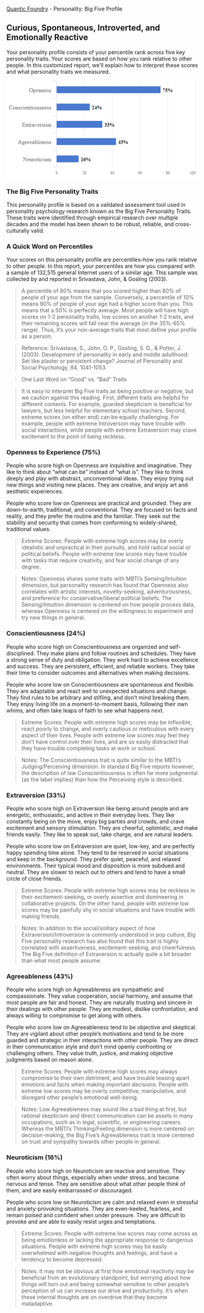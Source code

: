 [Quantic Foundry](https://goo.gl/B1y6BL) - Personality: Big Five Profile

## Curious, Spontaneous, Introverted, and Emotionally Reactive
Your personality profile consists of your percentile rank across five key personality traits. Your scores are based on how you rank relative to other people. In this customized report, we’ll explain how to interpret these scores and what personality traits we measured.

![big five profile quantic foundry](big_five_profile.PNG)

### The Big Five Personality Traits
This personality profile is based on a validated assessment tool used in personality psychology research known as the Big Five Personality Traits. These traits were identified through empirical research over multiple decades and the model has been shown to be robust, reliable, and cross-culturally valid.

### A Quick Word on Percentiles
Your scores on this personality profile are percentiles–how you rank relative to other people. In this report, your percentiles are how you compared with a sample of 132,515 general Internet users of a similar age. This sample was collected by and reported in Srivastava, John, & Gosling (2003).

> A percentile of 80% means that you scored higher than 80% of people of your age from the sample. Conversely, a percentile of 10% means 90% of people of your age had a higher score than you. This means that a 50% is perfectly average. Most people will have high scores on 1-2 personality traits, low scores on another 1-2 traits, and their remaining scores will fall near the average (in the 35%-65% range). Thus, it’s your non-average traits that most define your profile as a person.

> Reference: Srivastava, S., John, O. P., Gosling, S. D., & Potter, J. (2003). Development of personality in early and middle adulthood: Set like plaster or persistent change? Journal of Personality and Social Psychology, 84, 1041-1053.

> One Last Word on “Good” vs. “Bad” Traits

> It is easy to interpret Big Five traits as being positive or negative, but we caution against this reading. First, different traits are helpful for different contexts. For example, guarded skepticism is beneficial for lawyers, but less helpful for elementary school teachers. Second, extreme scores (on either end) can be equally challenging. For example, people with extreme Introversion may have trouble with social interactions, while people with extreme Extraversion may crave excitement to the point of being reckless.

### Openness to Experience (75%)
People who score high on Openness are inquisitive and imaginative. They like to think about “what can be” instead of “what is”. They like to think deeply and play with abstract, unconventional ideas. They enjoy trying out new things and visiting new places. They are creative, and enjoy art and aesthetic experiences.

People who score low on Openness are practical and grounded. They are down-to-earth, traditional, and conventional. They are focused on facts and reality, and they prefer the routine and the familiar. They seek out the stability and security that comes from conforming to widely-shared, traditional values.
> Extreme Scores: People with extreme high scores may be overly idealistic and unpractical in their pursuits, and hold radical social or political beliefs. People with extreme low scores may have trouble with tasks that require creativity, and fear social change of any degree.

> Notes: Openness shares some traits with MBTI’s Sensing/Intuition dimension, but personality research has found that Openness also correlates with artistic interests, novelty-seeking, adventurousness, and preference for conservative/liberal political beliefs. The Sensing/Intuition dimension is centered on how people process data, whereas Openness is centered on the willingness to experiment and try new things in general.

### Conscientiousness (24%)
People who score high on Conscientiousness are organized and self-disciplined. They make plans and follow routines and schedules. They have a strong sense of duty and obligation. They work hard to achieve excellence and success. They are persistent, efficient, and reliable workers. They take their time to consider outcomes and alternatives when making decisions.

People who score low on Conscientiousness are spontaneous and flexible. They are adaptable and react well to unexpected situations and change. They find rules to be arbitrary and stifling, and don’t mind breaking them. They enjoy living life on a moment-to-moment basis, following their own whims, and often take leaps of faith to see what happens next.

> Extreme Scores: People with extreme high scores may be inflexible, react poorly to change, and overly cautious or meticulous with every aspect of their lives. People with extreme low scores may feel they don’t have control over their lives, and are so easily distracted that they have trouble completing tasks at work or school.

> Notes: The Conscientiousness trait is quite similar to the MBTI’s Judging/Perceiving dimension. In standard Big Five reports however, the description of low Conscientiousness is often far more judgmental (as the label implies) than how the Perceiving style is described.

### Extraversion (33%)
People who score high on Extraversion like being around people and are energetic, enthusiastic, and active in their everyday lives. They like constantly being on the move, enjoy big parties and crowds, and crave excitement and sensory stimulation. They are cheerful, optimistic, and make friends easily. They like to speak out, take charge, and are natural leaders.

People who score low on Extraversion are quiet, low-key, and are perfectly happy spending time alone. They tend to be reserved in social situations and keep in the background. They prefer quiet, peaceful, and relaxed environments. Their typical mood and disposition is more subdued and neutral. They are slower to reach out to others and tend to have a small circle of close friends.

> Extreme Scores: People with extreme high scores may be reckless in their excitement-seeking, or overly assertive and domineering in collaborative projects. On the other hand, people with extreme low scores may be painfully shy in social situations and have trouble with making friends.

> Notes: In addition to the social/solitary aspect of how Extraversion/Introversion is commonly understood in pop culture, Big Five personality research has also found that this trait is highly correlated with assertiveness, excitement-seeking, and cheerfulness. The Big Five definition of Extraversion is actually quite a bit broader than what most people assume.

### Agreeableness (43%)
People who score high on Agreeableness are sympathetic and compassionate. They value cooperation, social harmony, and assume that most people are fair and honest. They are naturally trusting and sincere in their dealings with other people. They are modest, dislike confrontation, and always willing to compromise to get along with others.

People who score low on Agreeableness tend to be objective and skeptical. They are vigilant about other people’s motivations and tend to be more guarded and strategic in their interactions with other people. They are direct in their communication style and don’t mind openly confronting or challenging others. They value truth, justice, and making objective judgments based on reason alone.

> Extreme Scores: People with extreme high scores may always compromise to their own detriment, and have trouble teasing apart emotions and facts when making important decisions. People with extreme low scores may be overly competitive, manipulative, and disregard other people’s emotional well-being.

> Notes: Low Agreeableness may sound like a bad thing at first, but rational skepticism and direct communication can be assets in many occupations, such as in legal, scientific, or engineering careers. Whereas the MBTI’s Thinking/Feeling dimension is more centered on decision-making, the Big Five’s Agreeableness trait is more centered on trust and sympathy towards other people in general.

### Neuroticism (16%)
People who score high on Neuroticism are reactive and sensitive. They often worry about things, especially when under stress, and become nervous and tense. They are sensitive about what other people think of them, and are easily embarrassed or discouraged.

People who score low on Neuroticism are calm and relaxed even in stressful and anxiety-provoking situations. They are even-keeled, fearless, and remain poised and confident when under pressure. They are difficult to provoke and are able to easily resist urges and temptations.

> Extreme Scores: People with extreme low scores may come across as being emotionless or lacking the appropriate response to dangerous situations. People with extreme high scores may be easily overwhelmed with negative thoughts and feelings, and have a tendency to become depressed.

> Notes: It may not be obvious at first how emotional reactivity may be beneficial from an evolutionary standpoint, but worrying about how things will turn out and being somewhat sensitive to other people’s perception of us can increase our drive and productivity. It’s when these internal thoughts are on overdrive that they become maladaptive.

